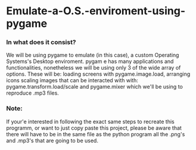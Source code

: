 # Emulate-a-O.S.-enviroment-using-pygame

### In what does it consist?
We will be using pygame to emulate (in this case), a custom Operating Systems's Desktop enviroment.
pygam e has many applications and functionalities, nonetheless we will be using only 3 of the wide array of options. These will be: loading screens with pygame.image.load, arranging icons scaling images that can be interacted with with: pygame.transform.load/scale and pygame.mixer which we'll be using to reproduce .mp3 files.

### Note:
If your'e interested in following the exact same steps to recreate this programm, or want to just copy paste this project, please be aware that there will have to be in the same file as the python program all the .png's and .mp3's that are going to be used.
